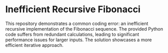 # Inefficient Recursive Fibonacci

This repository demonstrates a common coding error: an inefficient recursive implementation of the Fibonacci sequence. The provided Python code suffers from redundant calculations, leading to significant performance issues for larger inputs.  The solution showcases a more efficient iterative approach.
